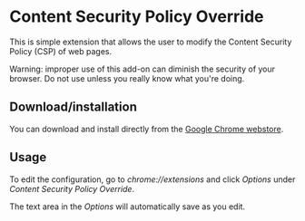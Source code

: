 Content Security Policy Override
================================

This is simple extension that allows the user to modify the Content Security
Policy (CSP) of web pages.

Warning: improper use of this add-on can diminish the security of your
browser.  Do not use unless you really know what you're doing.

Download/installation
---------------------

You can download and install directly from the [Google Chrome webstore][1].

Usage
-----

To edit the configuration, go to *chrome://extensions* and click *Options*
under *Content Security Policy Override*.

The text area in the *Options* will automatically save as you edit.

[1]: https://chrome.google.com/webstore/detail/lhieoncdgamiiogcllfmboilhgoknmpi

